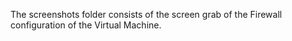 The screenshots folder consists of the screen grab of the Firewall configuration of the Virtual Machine.
